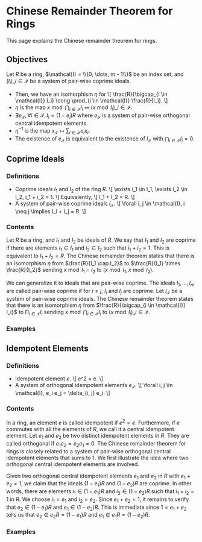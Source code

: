 
# Chinese Remainder Theorem for Rings

This page explains the Chinese remainder theorem for rings.

## Objectives
Let $R$ be a ring, $\mathcal{I} = \\{0, \dots, m - 1\\}$ be an index set, and $(I_i)\_{i \in \mathcal{I}}$ be a system of pair-wise coprime ideals.
- Then, we have an isomorphism $\eta$ for
    \\[
    \frac{R}{\bigcap_{i \in \mathcal{I}} I_i} \cong \prod_{i \in \mathcal{I}} \frac{R}{I_i}.
    \\]
- $\eta$ is the map $x \bmod \bigcap_{i \in \mathcal{I}} I_i \mapsto (x \bmod I_i)\_{i \in \mathcal{I}}$.
- $\exists e_{\mathcal{I}}, \forall i \in \mathcal{I}, I_i = (1 - e_i) R$ where
    $e_{\mathcal{I}}$ is a system of pair-wise orthogonal central idempotent elements.
- $\eta^{-1}$ is the map $x_{\mathcal{I}} \mapsto \sum_{i \in \mathcal{I}} e_i x_i$.
- The existence of $e_{\mathcal{I}}$ is equivalent to the existence of $I_{\mathcal{I}}$ with $\bigcap_{i \in \mathcal{I}} I_i = 0$.

## Coprime Ideals

### Definitions
- Coprime ideals $I_1$ and $I_2$ of the ring $R$.
    \\[
    \exists i_1 \in I_1, \exists i_2 \in I_2, i_1 + i_2 = 1.
    \\]
    Equivalently,
    \\[
    I_1 + I_2 = R.
    \\]
- A system of pair-wise coprime ideals $I_{\mathcal{I}}$.
    \\[
    \forall i, j \in \mathcal{I}, i \neq j \implies I_i + I_j = R.
    \\]

### Contents


Let $R$ be a ring, and $I_1$ and $I_2$ be ideals of $R$.
We say that $I_1$ and $I_2$ are coprime if there are elements $i_1 \in I_1$ and $i_2 \in I_2$ such that $i_1 + i_2 = 1$.
This is equivalent to $I_1 + I_2 = R$.
The Chinese remainder theorem states that there is an isomorphism $\eta$ from $\frac{R}{I_1 \cap I_2}$ to $\frac{R}{I_1} \times \frac{R}{I_2}$ sending
$x \bmod I_1 \cap I_2$ to $(x \bmod I_1, x \bmod I_2)$.

We can generalize it to ideals that are pair-wise coprime.
The ideals $I_1, \dots, I_m$ are called pair-wise coprime if for $i \neq j$, $I_i$ and $I_j$ are coprime.
Let $I_{\mathcal{I}}$ be a system of pair-wise coprime ideals.
The Chinese remainder theorem states that there is an isomorphism $\eta$ from $\frac{R}{\bigcap_{i \in \mathcal{I}} I_i}$ to $\prod_{i \in \mathcal{I}} I_i$ sending
$x \bmod \bigcap_{i \in \mathcal{I}} I_i$ to $(x \bmod I_i)\_{i \in \mathcal{I}}$.

### Examples

## Idempotent Elements

### Definitions

- Idempotent element $e$.
    \\[
    e^2 = e.
    \\]
- A system of orthogonal idempotent elements $e_{\mathcal{I}}$.
    \\[
    \forall i, j \in \mathcal{I}, e_i e_j = \delta_{i, j} e_i.
    \\]

### Contents

In a ring, an element $e$ is called idempotent if $e^2 = e$.
Furthermore, if $e$ commutes with all the elements of $R$, we call it a central idempotent element.
Let $e_1$ and $e_2$ be two distinct idempotent elements in $R$.
They are called orthogonal if $e_1 e_2 = e_2 e_1 = 0$.
The Chinese remainder theorem for rings is closely related to a system of pair-wise orthogonal central idempotent elements that sums to $1$.
We first illustrate the idea where two orthogonal central idempotent elements are involved.

Given two orthogonal central idempotent elements $e_1$ and $e_2$ in $R$ with $e_1 + e_2 = 1$,
we claim that the ideals $(1 - e_1) R$ and $(1 - e_2) R$ are coprime.
In other words, there are elements $i_1 \in (1 - e_1) R$ and $i_2 \in (1 - e_2) R$ such that
$i_1 + i_2 = 1$ in $R$.
We choose $i_1 = e_1$ and $i_2 = e_2$.
Since $e_1 + e_2 = 1$, it remains to verify that $e_2 \in (1 - e_1) R$ and $e_1 \in (1 - e_2) R$.
This is immediate since $1 = e_1 + e_2$ tells us that $e_2 \in e_2 R = (1 - e_1) R$ and $e_1 \in e_1 R = (1 - e_2) R$.

### Examples











